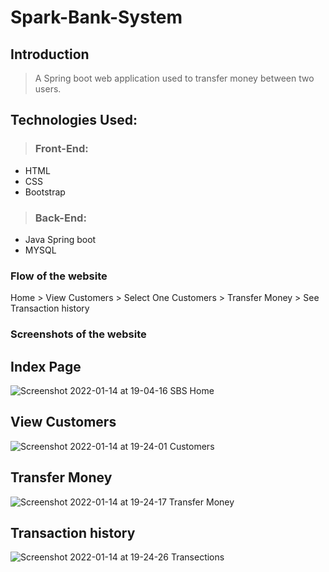 # Spark-Bank-System

## Introduction
>  
> A Spring boot web application used to transfer money between two users.

## Technologies Used:
>  ### Front-End:
- HTML
- CSS
- Bootstrap
> ### Back-End:
-  Java Spring boot 
-  MYSQL

### Flow of the website
Home > View Customers > Select One Customers > Transfer Money > See Transaction history
### Screenshots of the website
## Index Page
![Screenshot 2022-01-14 at 19-04-16 SBS Home](https://user-images.githubusercontent.com/67853865/149526776-be586bce-561c-4c4b-9525-cf58d8f34020.png)
## View Customers
![Screenshot 2022-01-14 at 19-24-01 Customers](https://user-images.githubusercontent.com/67853865/149526821-859f63ee-ebd9-420a-b23f-ef390fbc61f6.png)
## Transfer Money
![Screenshot 2022-01-14 at 19-24-17 Transfer Money](https://user-images.githubusercontent.com/67853865/149526931-f2fea06c-29a1-4ad0-8a63-6a5117411c59.png)
## Transaction history
![Screenshot 2022-01-14 at 19-24-26 Transections](https://user-images.githubusercontent.com/67853865/149526991-fdf71c71-626d-4ca8-a1b5-557ff7acb1f3.png)
